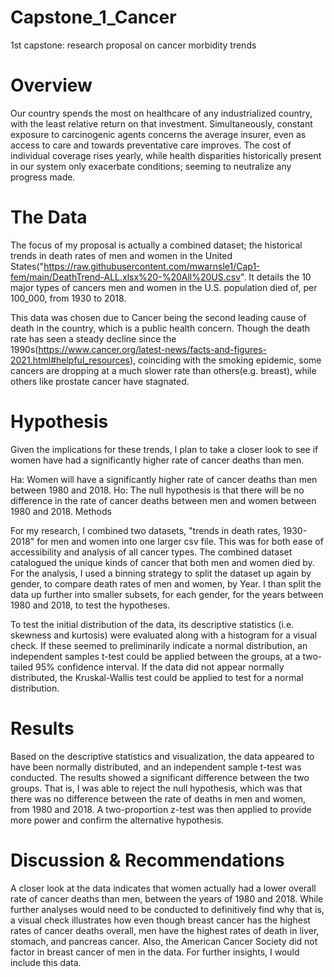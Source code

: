 # Capstone_1_Cancer
1st capstone: research proposal on cancer morbidity trends

# Overview

Our country spends the most on healthcare of any industrialized country, with the least relative return on that investment. Simultaneously, constant exposure to carcinogenic agents concerns the average insurer, even as access to care and towards preventative care improves. The cost of individual coverage rises yearly, while health disparities historically present in our system only exacerbate conditions; seeming to neutralize any progress made.

# The Data

The focus of my proposal is actually a combined dataset; the historical trends in death rates of men and women in the United States("https://raw.githubusercontent.com/mwarnsle1/Cap1-fem/main/DeathTrend-ALL.xlsx%20-%20All%20US.csv". It details the 10 major types of cancers men and women in the U.S. population died of, per 100_000, from 1930 to 2018.

This data was chosen due to Cancer being the second leading cause of death in the country, which is a public health concern. Though the death rate has seen a steady decline since the 1990s(https://www.cancer.org/latest-news/facts-and-figures-2021.html#helpful_resources), coinciding with the smoking epidemic, some cancers are dropping at a much slower rate than others(e.g. breast), while others like prostate cancer have stagnated.

# Hypothesis

Given the implications for these trends, I plan to take a closer look to see if women have had a significantly higher rate of cancer deaths than men.

Ha: Women will have a significantly higher rate of cancer deaths than men between 1980 and 2018.
Ho: The null hypothesis is that there will be no difference in the rate of cancer deaths between men and women between 1980 and 2018.
Methods

For my research, I combined two datasets, "trends in death rates, 1930-2018" for men and women into one larger csv file. This was for both ease of accessibility and analysis of all cancer types. The combined dataset catalogued the unique kinds of cancer that both men and women died by. For the analysis, I used a binning strategy to split the dataset up again by gender, to compare death rates of men and women, by Year. I than split the data up further into smaller subsets, for each gender, for the years between 1980 and 2018, to test the hypotheses.

To test the initial distribution of the data, its descriptive statistics (i.e. skewness and kurtosis) were evaluated along with a histogram for a visual check. If these seemed to preliminarily indicate a normal distribution, an independent samples t-test could be applied between the groups, at a two-tailed 95% confidence interval. If the data did not appear normally distributed, the Kruskal-Wallis test could be applied to test for a normal distribution.

# Results

Based on the descriptive statistics and visualization, the data appeared to have been normally distributed, and an independent sample t-test was conducted. The results showed a significant difference between the two groups. That is, I was able to reject the null hypothesis, which was that there was no difference between the rate of deaths in men and women, from 1980 and 2018. A two-proportion z-test was then applied to provide more power and confirm the alternative hypothesis.

# Discussion & Recommendations

A closer look at the data indicates that women actually had a lower overall rate of cancer deaths than men, between the years of 1980 and 2018. While further analyses would need to be conducted to definitively find why that is, a visual check illustrates how even though breast cancer has the highest rates of cancer deaths overall, men have the highest rates of death in liver, stomach, and pancreas cancer. Also, the American Cancer Society did not factor in breast cancer of men in the data. For further insights, I would include this data.
